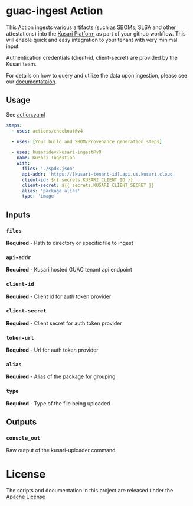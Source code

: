 # guac-ingest Action

This Action ingests various artifacts (such as SBOMs, SLSA and other attestations)  into the [Kusari Platform](https://www.kusari.dev/) as part of your github workflow. This will enable quick and easy integration to your tenant with very minimal input.

Authentication credentials (client-id, client-secret) are provided by the Kusari team.

For details on how to query and utilize the data upon ingestion, please see our [documentataion](https://docs.us.kusari.cloud/).


## Usage

See [action.yaml](action.yaml)

```yaml
steps:
  - uses: actions/checkout@v4

  - uses: [Your build and SBOM/Provenance generation steps]

  - uses: kusaridev/kusari-ingest@v0
    name: Kusari Ingestion
    with:
      files: './spdx.json'
      api-addr: 'https://[kusari-tenant-id].api.us.kusari.cloud'
      client-id: ${{ secrets.KUSARI_CLIENT_ID }}
      client-secret: ${{ secrets.KUSARI_CLIENT_SECRET }}
      alias: 'package alias'
      type: 'image'
```

## Inputs

### `files`

**Required** - Path to directory or specific file to ingest

### `api-addr`

**Required** - Kusari hosted GUAC tenant api endpoint

### `client-id`

**Required** - Client id for auth token provider

### `client-secret`

**Required** - Client secret for auth token provider

### `token-url`

**Required** - Url for auth token provider

### `alias`

**Required** - Alias of the package for grouping

### `type`

**Required** - Type of the file being uploaded

## Outputs

### `console_out`

Raw output of the kusari-uploader command

# License

The scripts and documentation in this project are released under the [Apache License](LICENSE)
